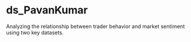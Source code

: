 # ds_PavanKumar
Analyzing the relationship between trader behavior and market sentiment using two key datasets.

